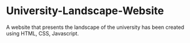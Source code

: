 # University-Landscape-Website
A website that presents the landscape of the university has been created using HTML, CSS, Javascript.
